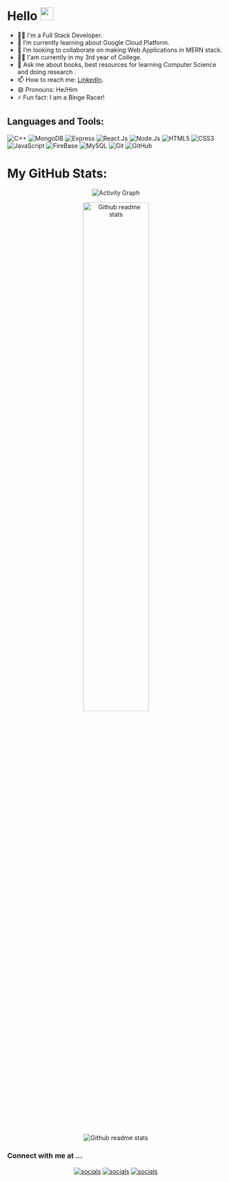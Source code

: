 # Hello <img src="https://raw.githubusercontent.com/MartinHeinz/MartinHeinz/master/wave.gif" width="30px" height="30px">

- 👨‍💻 I'm a Full Stack Developer.
- 🔭 I’m currently learning about Google Cloud Platform. 
- 👯 I’m looking to collaborate on making Web Applications in MERN stack.
- :man_student: I'am currently in my 3rd year of College.
- 💬 Ask me about books, best resources for learning Computer Science and doing research .
- 📫 How to reach me: [LinkedIn](https://www.linkedin.com/in/aman-singh-bhogal-002914195/).
- 😄 Pronouns: He/Him
- ⚡ Fun fact: I am a Binge Racer!



<h2 align="left">Languages and Tools:</h2>

![C++](https://img.shields.io/badge/-C++-00599C?style=flat-square&logo=cplusplus)
![MongoDB](https://img.shields.io/badge/MongoDB-white?style=flat-square&logo=mongodb)
![Express](https://img.shields.io/badge/Express.Js-red?style=flat-square&logo=express)
![React.Js](https://img.shields.io/badge/React.Js-232F7E?style=flat-square&logo=react)
![Node.Js](https://img.shields.io/badge/Node.Js-232F7E?style=flat-square&logo=nodedotjs)
![HTML5](https://img.shields.io/badge/-HTML5-E34F26?style=flat-square&logo=html5&logoColor=white)
![CSS3](https://img.shields.io/badge/-CSS3-1572B6?style=flat-square&logo=css3)
![JavaScript](https://img.shields.io/badge/-JavaScript-white?style=plastic&logo=javascript)
![FireBase](https://img.shields.io/badge/-FireBase-orrange?style=plastic&logo=firebase)
![MySQL](https://img.shields.io/badge/-SQL-yellow?style=plastic&logo=Microsoft-SQL-Server)
![Git](https://img.shields.io/badge/-Git-black?style=flat-square&logo=git)
![GitHub](https://img.shields.io/badge/-GitHub-grey?style=flat-square&logo=github)   

# My GitHub Stats:
<p align="center"><img src="https://activity-graph.herokuapp.com/graph?username=AmanSinghBhogal&theme=react-dark" alt="Activity Graph"></p>
<p align="center"><img src="https://github-readme-stats.vercel.app/api?username=AmanSinghBhogal&show_icons=true&theme=radical" alt="Github readme stats" width="55%"></p>
<p align="center"><img src="https://github-profile-trophy.vercel.app/?username=AmanSinghBhogal&theme=juicyfresh&rank=SSS,SS,S,AAA,AA,A,B,C,UNKNOWN SECRET&column=5&row=1" alt="Github readme stats"></p>

<h3> Connect with me at ...</h3>

<p align="center"><a href="https://www.linkedin.com/in/aman-singh-bhogal-002914195/" target="blank"><img align="center" src="https://img.shields.io/badge/LinkedIn-0077B5?style=for-the-badge&logo=linkedin&logoColor=white" alt="socials"/></a> <a href="https://www.instagram.com/asb_0002/" target="blank"><img align="center" src="https://img.shields.io/badge/Instagram-E4405F?style=for-the-badge&logo=instagram&logoColor=white" alt="socials"/></a> <a href="https://discord.com/users/Aman Singh Bhogal#2810" target="blank"><img align="center" src="https://img.shields.io/badge/Discord-7289DA?style=for-the-badge&logo=discord&logoColor=white" alt="socials"/></a> </p>
